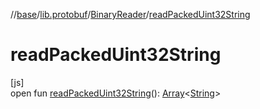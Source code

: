 //[base](../../../index.md)/[lib.protobuf](../index.md)/[BinaryReader](index.md)/[readPackedUint32String](read-packed-uint32-string.md)

# readPackedUint32String

[js]\
open fun [readPackedUint32String](read-packed-uint32-string.md)(): [Array](https://kotlinlang.org/api/latest/jvm/stdlib/kotlin/-array/index.html)&lt;[String](https://kotlinlang.org/api/latest/jvm/stdlib/kotlin/-string/index.html)&gt;
